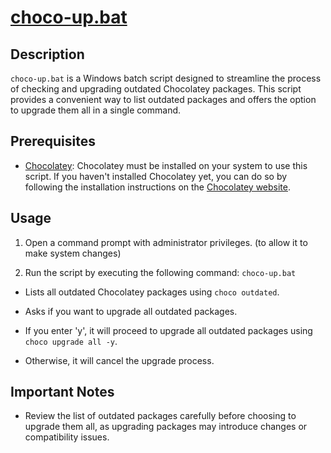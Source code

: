 # [choco-up.bat](/appscmd/choco-up.bat)

## Description

`choco-up.bat` is a Windows batch script designed to streamline the process of checking and upgrading outdated Chocolatey packages. This script provides a convenient way to list outdated packages and offers the option to upgrade them all in a single command.

## Prerequisites

- [Chocolatey](https://chocolatey.org/): Chocolatey must be installed on your system to use this script. If you haven't installed Chocolatey yet, you can do so by following the installation instructions on the [Chocolatey website](https://chocolatey.org/install).

## Usage

1. Open a command prompt with administrator privileges. (to allow it to make system changes)

2. Run the script by executing the following command: `choco-up.bat`

- Lists all outdated Chocolatey packages using `choco outdated`.

- Asks if you want to upgrade all outdated packages.

- If you enter 'y', it will proceed to upgrade all outdated packages using `choco upgrade all -y`.

- Otherwise, it will cancel the upgrade process.

## Important Notes

- Review the list of outdated packages carefully before choosing to upgrade them all, as upgrading packages may introduce changes or compatibility issues.
